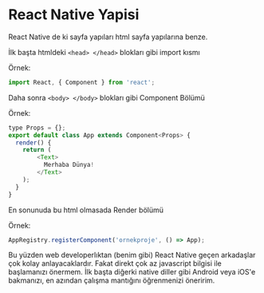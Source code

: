 # React Native Yapisi
React Native de ki sayfa yapıları html sayfa yapılarına benze.

İlk başta htmldeki `<head> </head>` blokları gibi import kısmı

Örnek:
``` javascript
import React, { Component } from 'react';
```

Daha sonra `<body> </body>` blokları gibi Component Bölümü

Örnek: 
``` javascript
type Props = {};
export default class App extends Component<Props> {
  render() {
    return (
        <Text>
          Merhaba Dünya!
        </Text>
    );
  }
}
```
En sonunuda bu html olmasada Render bölümü

Örnek:
``` javascript
AppRegistry.registerComponent('ornekproje', () => App);
```

Bu yüzden web developerlıktan (benim gibi) React Native geçen arkadaşlar çok kolay anlayacaklardır. Fakat direkt çok az javascript bilgisi ile başlamanızı önermem. İlk başta diğerki native diller gibi Android veya iOS'e bakmanızı, en azından çalışma mantığını öğrenmenizi öneririm. 
